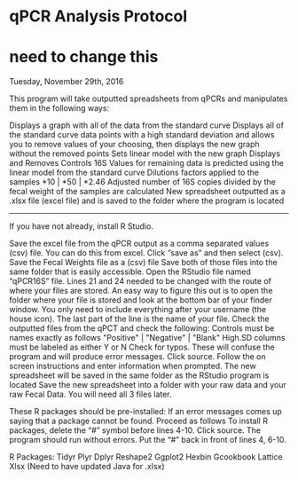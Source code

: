 # qPCR Analysis Protocol
# need to change this

Tuesday, November 29th, 2016

This program will take outputted spreadsheets from qPCRs and manipulates them in the following ways:

Displays a graph with all of the data from the standard curve
Displays all of the standard curve data points with a high standard deviation and allows you to remove values of your choosing, then displays the new graph without the removed points
Sets linear model with the new graph
Displays and Removes Controls
16S Values for remaining data is predicted using the linear model from the standard curve
Dilutions factors applied to the samples *10 | *50 | *2.46
Adjusted number of 16S copies divided by the fecal weight of the samples are calculated
New spreadsheet outputted as a .xlsx file (excel file) and is saved to the folder where the program is located

----------------------------------------------------------------------------------------------------------------------------------
If you have not already, install R Studio. 

Save the excel file from the qPCR output as a comma separated values (csv) file. You can do this from excel. Click “save as” and then select (csv).
Save the Fecal Weights file as a (csv) file
Save both of those files into the same folder that is easily accessible.
Open the RStudio file named “qPCR16S”  file.
Lines 21 and 24 needed to be changed with the route of where your files are stored. An easy way to figure this out is to open the folder where your file is stored and look at the bottom bar of your finder window. You only need to include everything after your username (the house icon). The last part of the line is the name of your file.
Check the outputted files from the qPCT and check the following:
Controls must be names exactly as follows "Positive" | "Negative" | "Blank"
High.SD columns must be labeled as either Y or N
Check for typos. These will confuse the program and will produce error messages.
Click source.
Follow the on screen instructions and enter information when prompted.
The new spreadsheet will be saved in the same folder as the RStudio program is located
Save the new spreadsheet into a folder with your raw data and your raw Fecal Data. You will need all 3 files later.
 
 
These R packages should be pre-installed: 
If an error messages comes up saying that a package cannot be found. Proceed as follows
To install R packages, delete the “#” symbol before lines 4-10. Click source. The program should run without errors. Put the “#” back in front of lines 4, 6-10.

R Packages:
Tidyr
Plyr
Dplyr
Reshape2
Ggplot2
Hexbin
Gcookbook
Lattice
Xlsx (Need to have updated Java for .xlsx)
